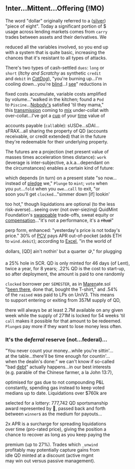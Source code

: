 
## !nter...Mittent...Offering (!MO) 

The word "dollar" originally referred to a ([silver](https://www.zerohedge.com/markets/why-powerful-silver-bull-market-may-be-ahead))  
"piece of eight". Today a significant portion of $  
usage across lending markets comes from `carry`  
trades between assets and their derivatives. We

reduced all the variables involved, so you end up  
with a system that is quite basic, increasing the   
chances that it's resistant to all types of attacks.

There's two types of cash-settled `dues`: `long` or  
`short` (*Itchy and Scratchy* as synthetic `credit`  
and `debit` in [*CatDog*](https://x.com/QuidMint/status/1786703126470222054)), "you're burning up...I'm  
cooling down...you're [blind](https://www.investopedia.com/terms/b/blind-entry.asp)...I [see](https://docs.google.com/document/d/1fD1_rP8GonSUHyRXENDudlzBkkTcAsN7L9IiTrxEuAY/edit)" reductions in  

fixed costs accumulate, variable costs amplified  
by volume..."walked in the kitchen; found a `Pod`  
to `Piscine`...[Nobody's](https://x.com/QuidMint/status/1788581681693106680) satisfied 'til they mama,"  
this [transmission](https://en.wikipedia.org/wiki/Intercarrier_method) coming to [mix](https://youtu.be/ndQM3kVb06I) under-collat with  
over-collat...I've got a [cup](https://www.youtube.com/clip/UgkxD0PZbIFBnRlmN6JwqGfKBOTw_OR7j1u4) of your [time](https://www.youtube.com/clip/UgkxIOebF-ScgdWWR7Flp__iDVeG4L22y-PK) value of 

accounts payable (`call`able): sUSDe...sDAI...  
sFRAX...all sharing the property of QD (accounts  
receivable, or credit extended) that in the future  
they're redeemable for their underlying property.  

The futures are a projection (net present value of  
masses times acceleration times distance): `work`  
(leverage is inter-subjective, a.k.a...dependant on  
the circumstances) enables a certain kind of future:  

which depends (in turn) on a present state "so now...  
instead of [pledge](https://www.investopedia.com/terms/p/pldgedasset.asp) we," `Plunge` to `mint`; `vote` when  
you `put`...`fold` when you `owe`...`call` to exit, "or  
soon you'll get `clocked`..."simmer down [if] lookin'  

too hot," though liquidations are optional (to the less  
risk-averse)...seeing over (not over-siezing) QuidMint  
Foundation's [swappable](https://twitter.com/guil_lambert/status/1772423853316219051) trade-offs, sweat equity or  
[compensation](https://www.tabers.com/tabersonline/view/Tabers-Dictionary/730522/all/compensation)..."it's not a performance, it's a ~~ritual~~"  

perp form, enhanced: "yesterday's price is not today's  
price." 30% of [PCV](https://gist.github.com/0xngmi/c92ce3fce377a0e72c1e90052db98bf1?permalink_comment_id=5071272#gistcomment-5071272) pays APR out-of-pocket (adds ETH  
to `wind.debit`); according to [Excel](https://docs.google.com/spreadsheets/d/1uBG8jJGNCgQArKm4FlcmNuXb1cspG6-PRcDoFaRvQws/), "in the world of  

dollars, [QD] ain't nothin' but a quarter 🪙," for plugging  

a 25% hole in SCR.
 QD is only minted for 46 days (of Lent),  
twice a year, for 8 years; .22% QD is the cost to start-up,  
so after deployment, the amount is paid to one randomly  

`clocked` borrower per `SEMESTER`, as in [Maren](https://youtube.com/clip/UgkxqTN7HrgUTmngIZrZqfEFUQaI7GM3ZuTo)ate.sol  
"[been there]((https://mirror.xyz/quid.eth/LZ4pS8tVAAkZVSYqJWoihs19cdMhgWESsLr9dIhvL40)), done that, bought the  T-shirt," and .54%  
of the `raised` was paid to LPs on UniV3. This means  
to support entering or exiting from 357M supply of QD,  

there will always be at least 2.7M available on any given  
week while the supply of 271M is locked for 54 weeks 'til  
`call` makes it possible for that amount to be redeemed.   
`Plunge`s pay more if they want to lose money less often.  


### It's the  de*ferral* reserve (not...federal)...  
"You never count your money...while you're sittin'...  
at the table...there'll be time enough for countin'...  
when the dealin's done:" we can't know if so-called  
"bad [debt](https://x.com/QuidMint/status/1788634658931908915)" actually happens...in our best interests  
(e.g. parable of the Chinese farmer, a la John 13:7),   

optimised for gas due to not compounding P&L  
constantly, spending gas instead to keep voted  
medians up to date. Liquidations over $760k are

selected for a lottery: 777,742 QD sportsmanship  
award represented by 👕, passed back and forth  
between `winner`s as the medium for  payouts...

2x APR is a surcharge for spreading liquidations  
over time (pro-rated price), giving the position a  
chance to recover as long as you keep paying the  

premium (up to 27%). Trades which `_unwind`  
profitably may potentially capture gains from  
idle QD minted at a discount (active mgmt  
may win out versus passive management).
